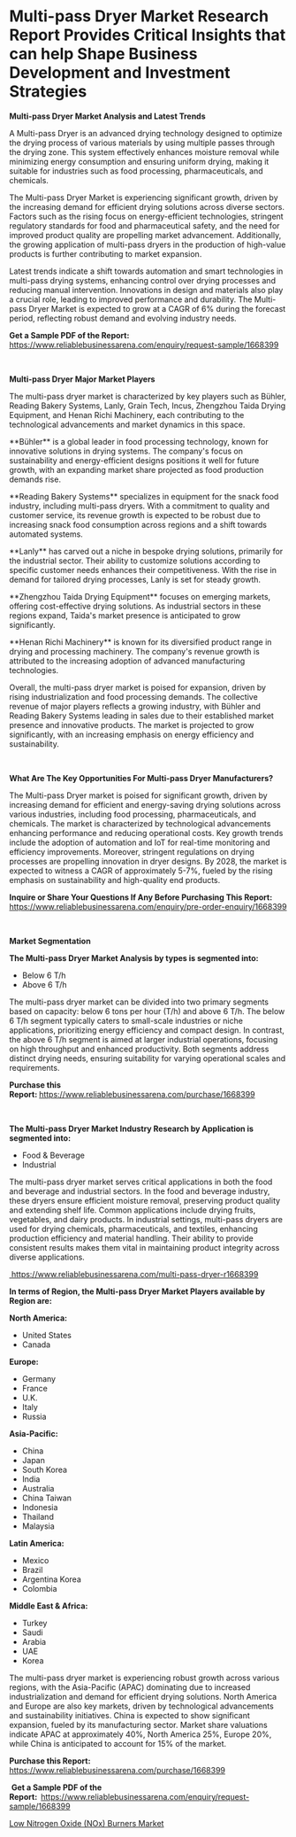<p><h1>Multi-pass Dryer Market Research Report Provides Critical Insights that can help Shape Business Development and Investment Strategies</h1></p><p><strong>Multi-pass Dryer Market Analysis and Latest Trends</strong></p>
<p><p>A Multi-pass Dryer is an advanced drying technology designed to optimize the drying process of various materials by using multiple passes through the drying zone. This system effectively enhances moisture removal while minimizing energy consumption and ensuring uniform drying, making it suitable for industries such as food processing, pharmaceuticals, and chemicals.</p><p>The Multi-pass Dryer Market is experiencing significant growth, driven by the increasing demand for efficient drying solutions across diverse sectors. Factors such as the rising focus on energy-efficient technologies, stringent regulatory standards for food and pharmaceutical safety, and the need for improved product quality are propelling market advancement. Additionally, the growing application of multi-pass dryers in the production of high-value products is further contributing to market expansion.</p><p>Latest trends indicate a shift towards automation and smart technologies in multi-pass drying systems, enhancing control over drying processes and reducing manual intervention. Innovations in design and materials also play a crucial role, leading to improved performance and durability. The Multi-pass Dryer Market is expected to grow at a CAGR of 6% during the forecast period, reflecting robust demand and evolving industry needs.</p></p>
<p><strong>Get a Sample PDF of the Report:&nbsp;</strong> <a href="https://www.reliablebusinessarena.com/enquiry/request-sample/1668399?utm_campaign=2133&utm_medium=2&utm_source=Github&utm_content=ia&utm_term=02032025&utm_id=multi-pass-dryer">https://www.reliablebusinessarena.com/enquiry/request-sample/1668399</a></p>
<p>&nbsp;</p>
<p><strong>Multi-pass Dryer Major Market Players</strong></p>
<p><p>The multi-pass dryer market is characterized by key players such as Bühler, Reading Bakery Systems, Lanly, Grain Tech, Incus, Zhengzhou Taida Drying Equipment, and Henan Richi Machinery, each contributing to the technological advancements and market dynamics in this space.</p><p>**Bühler** is a global leader in food processing technology, known for innovative solutions in drying systems. The company's focus on sustainability and energy-efficient designs positions it well for future growth, with an expanding market share projected as food production demands rise.</p><p>**Reading Bakery Systems** specializes in equipment for the snack food industry, including multi-pass dryers. With a commitment to quality and customer service, its revenue growth is expected to be robust due to increasing snack food consumption across regions and a shift towards automated systems.</p><p>**Lanly** has carved out a niche in bespoke drying solutions, primarily for the industrial sector. Their ability to customize solutions according to specific customer needs enhances their competitiveness. With the rise in demand for tailored drying processes, Lanly is set for steady growth.</p><p>**Zhengzhou Taida Drying Equipment** focuses on emerging markets, offering cost-effective drying solutions. As industrial sectors in these regions expand, Taida's market presence is anticipated to grow significantly.</p><p>**Henan Richi Machinery** is known for its diversified product range in drying and processing machinery. The company's revenue growth is attributed to the increasing adoption of advanced manufacturing technologies.</p><p>Overall, the multi-pass dryer market is poised for expansion, driven by rising industrialization and food processing demands. The collective revenue of major players reflects a growing industry, with Bühler and Reading Bakery Systems leading in sales due to their established market presence and innovative products. The market is projected to grow significantly, with an increasing emphasis on energy efficiency and sustainability.</p></p>
<p>&nbsp;</p>
<p><strong>What Are The Key Opportunities For Multi-pass Dryer Manufacturers?</strong></p>
<p><p>The Multi-pass Dryer market is poised for significant growth, driven by increasing demand for efficient and energy-saving drying solutions across various industries, including food processing, pharmaceuticals, and chemicals. The market is characterized by technological advancements enhancing performance and reducing operational costs. Key growth trends include the adoption of automation and IoT for real-time monitoring and efficiency improvements. Moreover, stringent regulations on drying processes are propelling innovation in dryer designs. By 2028, the market is expected to witness a CAGR of approximately 5-7%, fueled by the rising emphasis on sustainability and high-quality end products.</p></p>
<p><strong>Inquire or Share Your Questions If Any Before Purchasing This Report:</strong> <a href="https://www.reliablebusinessarena.com/enquiry/pre-order-enquiry/1668399?utm_campaign=2133&utm_medium=2&utm_source=Github&utm_content=ia&utm_term=02032025&utm_id=multi-pass-dryer">https://www.reliablebusinessarena.com/enquiry/pre-order-enquiry/1668399</a></p>
<p>&nbsp;</p>
<p><strong>Market Segmentation</strong></p>
<p><strong>The Multi-pass Dryer Market Analysis by types is segmented into:</strong></p>
<p><ul><li>Below 6 T/h</li><li>Above 6 T/h</li></ul></p>
<p><p>The multi-pass dryer market can be divided into two primary segments based on capacity: below 6 tons per hour (T/h) and above 6 T/h. The below 6 T/h segment typically caters to small-scale industries or niche applications, prioritizing energy efficiency and compact design. In contrast, the above 6 T/h segment is aimed at larger industrial operations, focusing on high throughput and enhanced productivity. Both segments address distinct drying needs, ensuring suitability for varying operational scales and requirements.</p></p>
<p><strong>Purchase this Report:&nbsp;</strong><a href="https://www.reliablebusinessarena.com/purchase/1668399?utm_campaign=2133&utm_medium=2&utm_source=Github&utm_content=ia&utm_term=02032025&utm_id=multi-pass-dryer">https://www.reliablebusinessarena.com/purchase/1668399</a></p>
<p>&nbsp;</p>
<p><strong>The Multi-pass Dryer Market Industry Research by Application is segmented into:</strong></p>
<p><ul><li>Food & Beverage</li><li>Industrial</li></ul></p>
<p><p>The multi-pass dryer market serves critical applications in both the food and beverage and industrial sectors. In the food and beverage industry, these dryers ensure efficient moisture removal, preserving product quality and extending shelf life. Common applications include drying fruits, vegetables, and dairy products. In industrial settings, multi-pass dryers are used for drying chemicals, pharmaceuticals, and textiles, enhancing production efficiency and material handling. Their ability to provide consistent results makes them vital in maintaining product integrity across diverse applications.</p></p>
<p><a href="https://www.reliablebusinessarena.com/multi-pass-dryer-r1668399?utm_campaign=2133&utm_medium=2&utm_source=Github&utm_content=ia&utm_term=02032025&utm_id=multi-pass-dryer">&nbsp;https://www.reliablebusinessarena.com/multi-pass-dryer-r1668399</a></p>
<p><strong>In terms of Region, the Multi-pass Dryer Market Players available by Region are:</strong></p>
<p>
    <p> <strong> North America: </strong>
        <ul>
            <li>United States</li>
            <li>Canada</li>
        </ul>
        </p> 
    <p> <strong> Europe: </strong>
        <ul>
            <li>Germany</li>
            <li>France</li>
            <li>U.K.</li>
            <li>Italy</li>
            <li>Russia</li>
        </ul>
        </p> 
    <p> <strong> Asia-Pacific: </strong>
        <ul>
            <li>China</li>
            <li>Japan</li>
            <li>South Korea</li>
            <li>India</li>
            <li>Australia</li>
            <li>China Taiwan</li>
            <li>Indonesia</li>
            <li>Thailand</li>
            <li>Malaysia</li>
        </ul>
        </p> 
    <p> <strong> Latin America: </strong>
        <ul>
            <li>Mexico</li>
            <li>Brazil</li>
            <li>Argentina Korea</li>
            <li>Colombia</li>
        </ul>
        </p> 
    <p> <strong> Middle East & Africa: </strong>
        <ul>
            <li>Turkey</li>
            <li>Saudi</li>
            <li>Arabia</li>
            <li>UAE</li>
            <li>Korea</li>
        </ul>
    </p>
    </p>
<p><p>The multi-pass dryer market is experiencing robust growth across various regions, with the Asia-Pacific (APAC) dominating due to increased industrialization and demand for efficient drying solutions. North America and Europe are also key markets, driven by technological advancements and sustainability initiatives. China is expected to show significant expansion, fueled by its manufacturing sector. Market share valuations indicate APAC at approximately 40%, North America 25%, Europe 20%, while China is anticipated to account for 15% of the market.</p></p>
<p><strong>Purchase this Report: </strong><a href="https://www.reliablebusinessarena.com/purchase/1668399?utm_campaign=2133&utm_medium=2&utm_source=Github&utm_content=ia&utm_term=02032025&utm_id=multi-pass-dryer">https://www.reliablebusinessarena.com/purchase/1668399</a></p>
<p>&nbsp;<strong>Get a Sample PDF of the Report:&nbsp;&nbsp;</strong><a href="https://www.reliablebusinessarena.com/enquiry/request-sample/1668399?utm_campaign=2133&utm_medium=2&utm_source=Github&utm_content=ia&utm_term=02032025&utm_id=multi-pass-dryer">https://www.reliablebusinessarena.com/enquiry/request-sample/1668399</a></p>
<p><strong></strong></p>
<p><p><a href="https://github.com/JakirUddin651/Market-Research-Report-List-1/blob/main/low-nitrogen-oxide-nox-burners-market.md?utm_campaign=2133&utm_medium=2&utm_source=Github&utm_content=ia&utm_term=02032025&utm_id=multi-pass-dryer">Low Nitrogen Oxide (NOx) Burners Market</a></p></p>